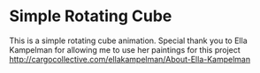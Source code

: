 # Simple Rotating Cube 

This is a simple rotating cube animation. Special thank you to Ella Kampelman for allowing me to use her paintings for this project http://cargocollective.com/ellakampelman/About-Ella-Kampelman

